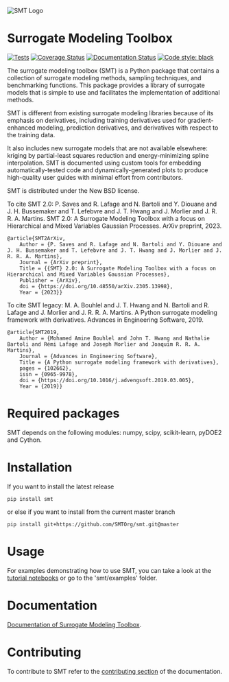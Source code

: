 ![SMT Logo](./doc/smt_logo.png)
# Surrogate Modeling Toolbox

[![Tests](https://github.com/SMTOrg/smt/workflows/Tests/badge.svg)](https://github.com/SMTorg/smt/actions?query=workflow%3ATests)
[![Coverage Status](https://coveralls.io/repos/github/SMTorg/smt/badge.svg?branch=master)](https://coveralls.io/github/SMTorg/smt?branch=master) 
[![Documentation Status](https://readthedocs.org/projects/smt/badge/?version=latest)](https://smt.readthedocs.io/en/latest/?badge=latest)
[![Code style: black](https://img.shields.io/badge/code%20style-black-000000.svg)](https://github.com/ambv/black)

The surrogate modeling toolbox (SMT) is a Python package that contains a collection of surrogate modeling methods, sampling techniques, and benchmarking functions. This package provides a library of surrogate models that is simple to use and facilitates the implementation of additional methods.

SMT is different from existing surrogate modeling libraries because of its emphasis on derivatives, including training derivatives used for gradient-enhanced modeling, prediction derivatives, and derivatives with respect to the training data.

It also includes new surrogate models that are not available elsewhere: kriging by partial-least squares reduction and energy-minimizing spline interpolation.
SMT is documented using custom tools for embedding automatically-tested code and dynamically-generated plots to produce high-quality user guides with minimal effort from contributors.

SMT is distributed under the New BSD license.

To cite SMT 2.0: P. Saves and R. Lafage and N. Bartoli and Y. Diouane and J. H. Bussemaker and T. Lefebvre and J. T. Hwang and J. Morlier and J. R. R. A. Martins. SMT 2.0: A Surrogate Modeling Toolbox with a focus on Hierarchical and Mixed Variables Gaussian Processes. ArXiv preprint, 2023.

```
@article{SMT2ArXiv,
	Author = {P. Saves and R. Lafage and N. Bartoli and Y. Diouane and J. H. Bussemaker and T. Lefebvre and J. T. Hwang and J. Morlier and J. R. R. A. Martins},
	Journal = {ArXiv preprint},	
	Title = {{SMT} 2.0: A Surrogate Modeling Toolbox with a focus on Hierarchical and Mixed Variables Gaussian Processes},
	Publisher = {ArXiv},		
	doi = {https://doi.org/10.48550/arXiv.2305.13998},
	Year = {2023}}
```

To cite SMT legacy: M. A. Bouhlel and J. T. Hwang and N. Bartoli and R. Lafage and J. Morlier and J. R. R. A. Martins. A Python surrogate modeling framework with derivatives. Advances in Engineering Software, 2019.

```
@article{SMT2019,
	Author = {Mohamed Amine Bouhlel and John T. Hwang and Nathalie Bartoli and Rémi Lafage and Joseph Morlier and Joaquim R. R. A. Martins},
	Journal = {Advances in Engineering Software},
	Title = {A Python surrogate modeling framework with derivatives},
	pages = {102662},
	issn = {0965-9978},
	doi = {https://doi.org/10.1016/j.advengsoft.2019.03.005},
	Year = {2019}}
```

# Required packages
SMT depends on the following modules: numpy, scipy, scikit-learn, pyDOE2 and Cython. 

# Installation
If you want to install the latest release

```
pip install smt
```

or else if you want to install from the current master branch

```
pip install git+https://github.com/SMTOrg/smt.git@master
```

# Usage
For examples demonstrating how to use SMT, you can take a look at the [tutorial notebooks](https://github.com/SMTorg/smt/tree/master/tutorial#readme) or go to the 'smt/examples' folder.

# Documentation
[Documentation of Surrogate Modeling Toolbox](http://smt.readthedocs.io/en/stable).

# Contributing
To contribute to SMT refer to the [contributing section](https://smt.readthedocs.io/en/latest/_src_docs/dev_docs.html#contributing-to-smt)  of the documentation.
